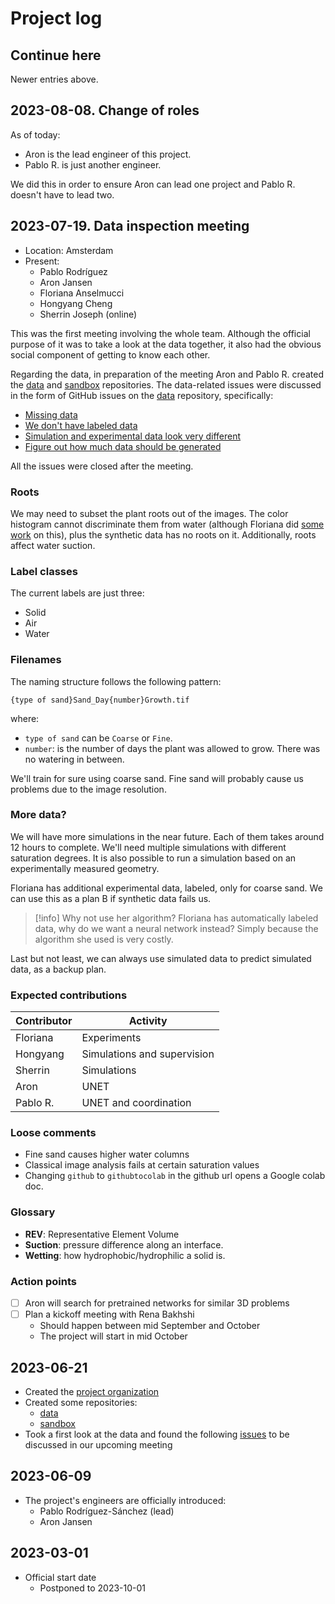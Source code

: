 # Project log


## Continue here

Newer entries above.

## 2023-08-08. Change of roles

As of today:

- Aron is the lead engineer of this project.
- Pablo R. is just another engineer.

We did this in order to ensure Aron can lead one project and Pablo R. doesn't have to lead two.

## 2023-07-19. Data inspection meeting

- Location: Amsterdam
- Present: 
	- Pablo Rodríguez
	- Aron Jansen
	- Floriana Anselmucci
	- Hongyang Cheng 
	- Sherrin Joseph (online)

This was the first meeting involving the whole team. Although the official purpose of it was to take a look at the data together, it also had the obvious social component of getting to know each other.

Regarding the data, in preparation of the meeting Aron and Pablo R. created the [data](https://github.com/UNSAT3D/data) and [sandbox](https://github.com/UNSAT3D/sandbox) repositories. The data-related issues were discussed in the form of GitHub issues on the [data](https://github.com/UNSAT3D/data) repository, specifically:

- [Missing data](https://github.com/UNSAT3D/data/issues/1)
- [We don't have labeled data](https://github.com/UNSAT3D/data/issues/2)
- [Simulation and experimental data look very different](https://github.com/UNSAT3D/data/issues/3)
- [Figure out how much data should be generated](https://github.com/UNSAT3D/data/issues/4)

All the issues were closed after the meeting.

### Roots

We may need to subset the plant roots out of the images. The color histogram cannot discriminate them from water (although Floriana did [some work](https://github.com/FloAns/Rooted_Soil-Tomograph_Image-Processing) on this), plus the synthetic data has no roots on it. Additionally, roots affect water suction.

### Label classes

The current labels are just three:

- Solid
- Air
- Water

### Filenames

The naming structure follows the following pattern:

```
{type of sand}Sand_Day{number}Growth.tif
```

where:

- `type of sand` can be `Coarse` or `Fine`.
- `number`: is the number of days the plant was allowed to grow. There was no watering in between.

We'll train for sure using coarse sand. Fine sand will probably cause us problems due to the image resolution.

### More data?

We will have more simulations in the near future. Each of them takes around 12 hours to complete. We'll need multiple simulations with different saturation degrees. It is also possible to run a simulation based on an experimentally measured geometry.

Floriana has additional experimental data, labeled, only for coarse sand. We can use this as a plan B if synthetic data fails us.

> [!info] Why not use her algorithm?
> Floriana has automatically labeled data, why do we want a neural network instead?
> Simply because the algorithm she used is very costly.

Last but not least, we can always use simulated data to predict simulated data, as a backup plan.

### Expected contributions

| Contributor | Activity                    |
|-------------|-----------------------------|
| Floriana    | Experiments                 |
| Hongyang    | Simulations and supervision |
| Sherrin     | Simulations                 |
| Aron        | UNET                        |
| Pablo R.    | UNET and coordination       |

### Loose comments

- Fine sand causes higher water columns
- Classical image analysis fails at certain saturation values
- Changing `github` to `githubtocolab` in the github url opens a Google colab doc.

### Glossary

- **REV**: Representative Element Volume
- **Suction**: pressure difference along an interface.
- **Wetting**: how hydrophobic/hydrophilic a solid is.

### Action points

- [ ] Aron will search for pretrained networks for similar 3D problems
- [ ] Plan a kickoff meeting with Rena Bakhshi
	- Should happen between mid September and October
	- The project will start in mid October

## 2023-06-21

- Created the [project organization](https://github.com/UNSAT3D)
- Created some repositories:
    - [data](https://github.com/UNSAT3D/sandbox)
    - [sandbox](https://github.com/UNSAT3D/sandbox)
- Took a first look at the data and found the following [issues](https://github.com/UNSAT3D/data/issues) to be discussed in our upcoming meeting

## 2023-06-09

- The project's engineers are officially introduced:
    - Pablo Rodríguez-Sánchez (lead)
    - Aron Jansen
    
## 2023-03-01

- Official start date
    - Postponed to 2023-10-01